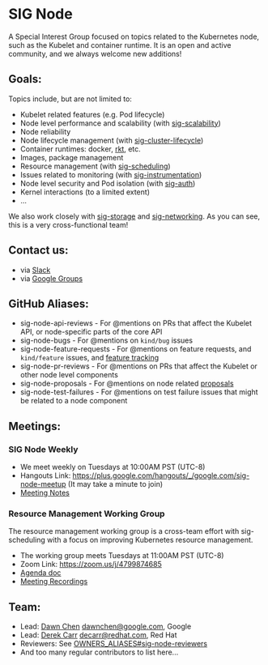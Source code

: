 # SIG Node

A Special Interest Group focused on topics related to the Kubernetes node, such as the Kubelet and
container runtime. It is an open and active community, and we always welcome new additions!

## Goals:

Topics include, but are not limited to:

* Kubelet related features (e.g. Pod lifecycle)
* Node level performance and scalability (with [sig-scalability](../sig-scalability))
* Node reliability
* Node lifecycle management (with [sig-cluster-lifecycle](../sig-cluster-lifecycle))
* Container runtimes: docker, [rkt](../sig-rktnetes), etc.
* Images, package management
* Resource management (with [sig-scheduling](../sig-scheduling))
* Issues related to monitoring (with [sig-instrumentation](../sig-instrumentation))
* Node level security and Pod isolation (with [sig-auth](../sig-auth))
* Kernel interactions (to a limited extent)
* ...

We also work closely with [sig-storage](../sig-storage) and [sig-networking](../sig-networking). As you can see, this is a very cross-functional team!

## Contact us:

* via [Slack](https://kubernetes.slack.com/messages/sig-node/)
* via [Google Groups](https://groups.google.com/forum/#!forum/kubernetes-sig-node)

## GitHub Aliases:

* sig-node-api-reviews - For @mentions on PRs that affect the Kubelet API, or node-specific parts of the core API
* sig-node-bugs - For @mentions on `kind/bug` issues
* sig-node-feature-requests - For @mentions on feature requests, and `kind/feature` issues, and [feature tracking](https://github.com/kubernetes/features)
* sig-node-pr-reviews - For @mentions on PRs that affect the Kubelet or other node level components
* sig-node-proposals - For @mentions on node related [proposals](../contributors/design-proposals)
* sig-node-test-failures - For @mentions on test failure issues that might be related to a node component

## Meetings:

### SIG Node Weekly

* We meet weekly on Tuesdays at 10:00AM PST (UTC-8)
* Hangouts Link: https://plus.google.com/hangouts/_/google.com/sig-node-meetup (It may take a minute to join)
* [Meeting Notes](https://docs.google.com/document/d/1Ne57gvidMEWXR70OxxnRkYquAoMpt56o75oZtg-OeBg/edit?usp=sharing)

### Resource Management Working Group

The resource management working group is a cross-team effort with sig-scheduling with a focus on
improving Kubernetes resource management.

* The working group meets Tuesdays at 11:00AM PST (UTC-8)
* Zoom Link: https://zoom.us/j/4799874685
* [Agenda doc](https://docs.google.com/document/d/1j3vrG6BgE0hUDs2e-1ZUegKN4W4Adb1B6oJ6j-4kyPU/edit#)
* [Meeting Recordings](https://www.youtube.com/playlist?list=PL69nYSiGNLP1wJPj5DYWXjiArF-MJ5fNG)

## Team:

* Lead: [Dawn Chen](https://github.com/dchen1107) <dawnchen@google.com>, Google
* Lead: [Derek Carr](https://github.com/derekwaynecarr) <decarr@redhat.com>, Red Hat
* Reviewers: See [OWNERS_ALIASES#sig-node-reviewers](https://github.com/kubernetes/kubernetes/blob/master/OWNERS_ALIASES)
* And too many regular contributors to list here...
